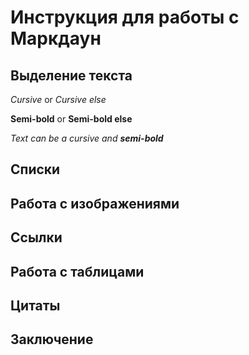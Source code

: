 # Инструкция для работы с Маркдаун

## Выделение текста

_Cursive_ or *Cursive else*

__Semi-bold__ or **Semi-bold else**

_Text can be a cursive and **semi-bold**_

## Списки

## Работа с изображениями

## Ссылки

## Работа с таблицами

## Цитаты

## Заключение

